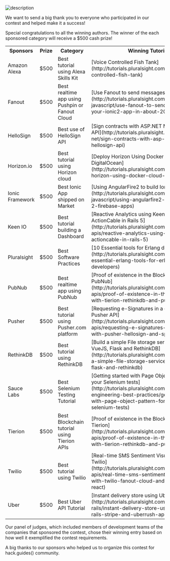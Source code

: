 ![description](https://raw.githubusercontent.com/pluralsight/guides/master/images/49ff14b7-ec7c-471d-993f-1ec52981cb23.png)

We want to send a big thank you to everyone who participated in our contest and helped make it a success!

Special congratulations to all the winning authors. The winner of the each sponsored category will receive a $500 cash prize! 

<table>
  <tr>
    <th>Sponsors</th>
    <th>Prize</th>
    <th>Category</th>
    <th>Winning Tutorial</th>
    <th>Author</th>
  </tr>
  <tr>
    <td>Amazon Alexa</td>
    <td>$500</td>
    <td>Best tutorial using Alexa Skills Kit</td>
    <td>[Voice Controlled Fish Tank](http://tutorials.pluralsight.com/node-js/voice-controlled-fish-tank)</td>
    <td>[PirateMrs](https://github.com/piratemrs)</td>
  </tr>
  <td>Fanout</td>
    <td>$500</td>
    <td>Best realtime app using Pushpin or Fanout Cloud</td>
    <td>[Use Fanout to send messages in 20 minutes](http://tutorials.pluralsight.com/front-end-javascript/use-fanout-to-send-messages-to-your-ionic2-app-in-about-20-minutes)</td>
    <td>[Seth Bunke](https://github.com/sethbunke)</td>
  </tr>
  <tr>
    <td>HelloSign</td>
    <td>$500</td>
    <td>Best use of HelloSign API</td>
    <td>[Sign contracts with ASP.NET MVC & HelloSign API](http://tutorials.pluralsight.com/microsoft-net/sign-contracts-with-asp-net-mvc-and-hellosign-api)</td>
    <td>[NesCampos](https://github.com/nescampos)</td>
  </tr>
  <tr>
    <td>Horizon.io</td>
    <td>$500</td>
    <td>Best tutorial using Horizon cloud</td>
    <td>[Deploy Horizon Using Docker Cloud & DigitalOcean](http://tutorials.pluralsight.com/devops/deploy-horizon-using-docker-cloud-digitalocean)</td>
    <td>[Chris Asche](https://github.com/casche)</td>
  </tr>
  <tr>
    <td>Ionic Framework</td>
    <td>$500</td>
    <td>Best Ionic App shipped on Market</td>
    <td>[Using AngularFire2 to build Ionic 2 apps](http://tutorials.pluralsight.com/front-end-javascript/using-angularfire2-to-build-ionic-2-firebase-apps)</td>
    <td>[Jorge Vergara](https://github.com/javebratt)</td
  </tr>
  <tr>
    <td>Keen IO</td>
    <td>$500</td>
    <td>Best tutorial building a Dashboard</td>
    <td>[Reactive Analytics using Keen IO and ActionCable in Rails 5](http://tutorials.pluralsight.com/interesting-apis/reactive-analytics-using-keen-io-and-actioncable-in-rails-5)</td>
    <td>[Hristo Georgiev](https://github.com/Kaizeras)</td>
  </tr>
  <tr>
    <td>Pluralsight</td>
    <td>$500</td>
    <td>Best Software Practices</td>
    <td>[10 Essential tools for Erlang developers](http://tutorials.pluralsight.com/erlang/10-essential-erlang-tools-for-erlang-developers)</td>
    <td>[Brujo Benavides](https://github.com/elbrujohalcon)</td>
  </tr>
  <tr>
    <td>PubNub</td>
    <td>$500</td>
    <td>Best realtime app using PubNub</td>
    <td>[Proof of existence in the Blockchain with PubNub](http://tutorials.pluralsight.com/interesting-apis/proof-of-existence-in-the-blockchain-with-tierion-rethinkdb-and-pubnub)</td>
    <td>[Esteban Herrera](https://github.com/eh3rrera)</td>
  </tr>
   <tr>
    <td>Pusher</td>
    <td>$500</td>
    <td>Best tutorial using Pusher.com platform</td>
    <td>[Requesting e-Signatures in a chat using Pusher API](http://tutorials.pluralsight.com/interesting-apis/requesting-e-signatures-in-a-chat-with-pusher-hellosign-and-spring-boot)</td>
    <td>[Esteban Herrera](https://github.com/eh3rrera)</td>
  <tr>
    <td>RethinkDB</td>
    <td>$500</td>
    <td>Best tutorial using RethinkDB</td>
    <td>[Build a simple File storage service using VueJS, Flask and RethinkDB](http://tutorials.pluralsight.com/python/build-a-simple-file-storage-service-using-vuejs-flask-and-rethinkdb)</td>
    <td>[Chidiebere Nnadi
](https://github.com/afropolymath)</td>
  </tr>
  <tr>
    <td>Sauce Labs</td>
    <td>$500</td>
    <td>Best Selenium Testing Tutorial</td>
    <td>[Getting started with Page Object Pattern for your Selenium tests](http://tutorials.pluralsight.com/software-engineering-best-practices/getting-started-with-page-object-pattern-for-your-selenium-tests)</td>
    <td>[Kim Schiller](https://github.com/kschiller)</td>
  </tr>
  <tr>
    <td>Tierion</td>
    <td>$500</td>
    <td>Best Blockchain tutorial using Tierion APIs</td>
    <td>[Proof of existence in the Blockchain with Tierion](http://tutorials.pluralsight.com/interesting-apis/proof-of-existence-in-the-blockchain-with-tierion-rethinkdb-and-pubnub)</td>
    <td>[Esteban Herrera](https://github.com/eh3rrera)</td>
  </tr>
    <tr>
    <td>Twilio</td>
    <td>$500</td>
    <td>Best tutorial using Twilio</td>
    <td>[Real-time SMS Sentiment Visualization with Twilio](http://tutorials.pluralsight.com/interesting-apis/real-time-sms-sentiment-visualization-with-twilio-fanout-cloud-and-isomorphic-react)</td>
    <td>[Esteban Herrera](https://github.com/eh3rrera)</td>
  </tr>
  <tr>
    <td>Uber</td>
    <td>$500</td>
    <td>Best Uber API Tutorial</td>
    <td>[Instant delivery store using UberRush API](http://tutorials.pluralsight.com/ruby-ruby-on-rails/instant-delivery-store-using-ruby-on-rails-stripe-and-uberrush-api)</td>
    <td>[Ty Shaikh](https://github.com/ty-shaikh)</td>
  </tr>
 </table>

Our panel of judges, which included members of development teams of the companies that sponsored the contest, chose their winning entry based on how well it exemplified the contest requirements.

A big thanks to our sponsors who helped us to organize this contest for hack.guides() community.